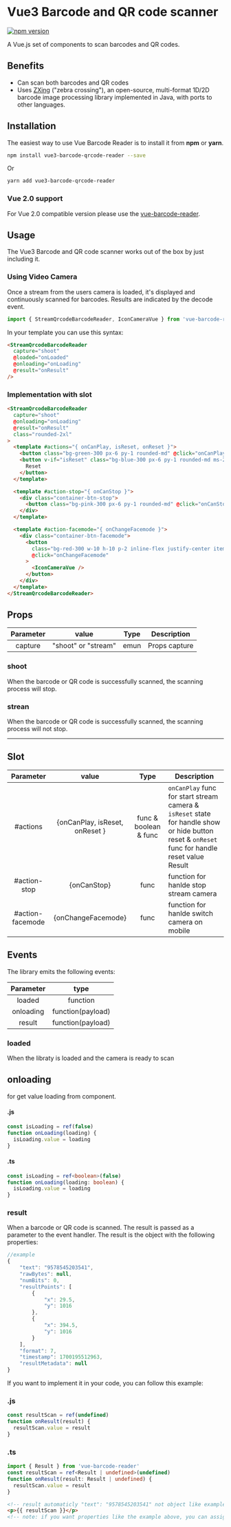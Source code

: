 # Vue3 Barcode and QR code scanner

[![npm version](https://badgen.net/npm/v/vue-barcode-reader)](https://www.npmjs.com/package/vue3-barcode-qrcode-reader)

A Vue.js set of components to scan barcodes and QR codes.

## Benefits

- Can scan both barcodes and QR codes
- Uses [ZXing](https://github.com/zxing-js/library) ("zebra crossing"), an open-source, multi-format 1D/2D barcode image processing library implemented in Java, with ports to other languages.

## Installation

The easiest way to use Vue Barcode Reader is to install it from **npm** or **yarn**.

```sh
npm install vue3-barcode-qrcode-reader --save
```

Or

```sh
yarn add vue3-barcode-qrcode-reader
```

### Vue 2.0 support

For Vue 2.0 compatible version please use the [vue-barcode-reader](https://www.npmjs.com/package/vue-barcode-reader).

## Usage

The Vue3 Barcode and QR code scanner works out of the box by just including it.

### Using Video Camera

Once a stream from the users camera is loaded, it's displayed and continuously scanned for barcodes. Results are indicated by the decode event.

```js
import { StreamQrcodeBarcodeReader, IconCameraVue } from 'vue-barcode-reader'
```

In your template you can use this syntax:

```html
<StreamQrcodeBarcodeReader
  capture="shoot"
  @loaded="onLoaded"
  @onloading="onLoading"
  @result="onResult"
/>
```

### Implementation with slot

```html
<StreamQrcodeBarcodeReader
  capture="shoot"
  @onloading="onLoading"
  @result="onResult"
  class="rounded-2xl"
>
  <template #actions="{ onCanPlay, isReset, onReset }">
    <button class="bg-green-300 px-6 py-1 rounded-md" @click="onCanPlay">Stream</button>
    <button v-if="isReset" class="bg-blue-300 px-6 py-1 rounded-md ms-2" @click="onReset()">
      Reset
    </button>
  </template>

  <template #action-stop="{ onCanStop }">
    <div class="container-btn-stop">
      <button class="bg-pink-300 px-6 py-1 rounded-md" @click="onCanStop()">Stop</button>
    </div>
  </template>

  <template #action-facemode="{ onChangeFacemode }">
    <div class="container-btn-facemode">
      <button
        class="bg-red-300 w-10 h-10 p-2 inline-flex justify-center items-center rounded-full"
        @click="onChangeFacemode"
      >
        <IconCameraVue />
      </button>
    </div>
  </template>
</StreamQrcodeBarcodeReader>
```

## Props

| Parameter |        value        | Type | Description   |
| :-------: | :-----------------: | :--: | ------------- |
|  capture  | "shoot" or "stream" | emun | Props capture |

### shoot

When the barcode or QR code is successfully scanned, the scanning process will stop.

### strean

When the barcode or QR code is successfully scanned, the scanning process will not stop.

---

## Slot

|    Parameter     |             value              |         Type          | Description                                                                                                                                    |
| :--------------: | :----------------------------: | :-------------------: | ---------------------------------------------------------------------------------------------------------------------------------------------- |
|     #actions     | {onCanPlay, isReset, onReset } | func & boolean & func | `onCanPlay` func for start stream camera & `isReset` state for handle show or hide button reset & `onReset` func for handle reset value Result |
|   #action-stop   |          {onCanStop}           |         func          | function for hanlde stop stream camera                                                                                                         |
| #action-facemode |       {onChangeFacemode}       |         func          | function for hanlde switch camera on mobile                                                                                                    |

## Events

The library emits the following events:

| Parameter |       type        |
| :-------: | :---------------: |
|  loaded   |     function      |
| onloading | function(payload) |
|  result   | function(payload) |

### loaded

When the libraty is loaded and the camera is ready to scan

## onloading

for get value loading from component.

#### .js

```js
const isLoading = ref(false)
function onLoading(loading) {
  isLoading.value = loading
}
```

#### .ts

```ts
const isLoading = ref<boolean>(false)
function onLoading(loading: boolean) {
  isLoading.value = loading
}
```

### result

When a barcode or QR code is scanned. The result is passed as a parameter to the event handler. The result is the object with the following properties:

```js
//example
{
    "text": "9578545203541",
    "rawBytes": null,
    "numBits": 0,
    "resultPoints": [
        {
            "x": 29.5,
            "y": 1016
        },
        {
            "x": 394.5,
            "y": 1016
        }
    ],
    "format": 7,
    "timestamp": 1700195512963,
    "resultMetadata": null
}
```

If you want to implement it in your code, you can follow this example:

### .js

```js
const resultScan = ref(undefined)
function onResult(result) {
  resultScan.value = result
}
```

### .ts

```ts
import { Result } from 'vue-barcode-reader'
const resultScan = ref<Result | undefined>(undefined)
function onResult(result: Result | undefined) {
  resultScan.value = result
}
```

```html
<!-- result automaticly "text": "9578545203541" not object like example on top -->
<p>{{ resultScan }}</p>
<!-- note: if you want properties like the example above, you can assign the properties one by one in the variable-->
```
